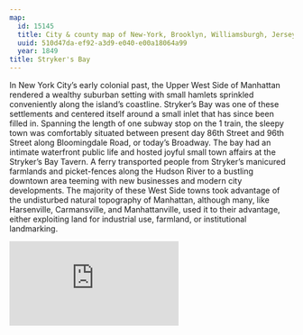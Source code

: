```yaml
---
map:
  id: 15145
  title: City & county map of New-York, Brooklyn, Williamsburgh, Jersey City & the adjacent waters
  uuid: 510d47da-ef92-a3d9-e040-e00a18064a99
  year: 1849
title: Stryker's Bay
---
```

In New York City’s early colonial past, the Upper West Side of Manhattan rendered a wealthy suburban setting with small hamlets sprinkled conveniently along the island’s coastline. Stryker’s Bay was one of these settlements and centered itself around a small inlet that has since been filled in. Spanning the length of one subway stop on the 1 train, the sleepy town was comfortably situated between present day 86th Street and 96th Street along Bloomingdale Road, or today’s Broadway. The bay had an intimate waterfront public life and hosted joyful small town affairs at the Stryker’s Bay Tavern. A ferry transported people from Stryker’s manicured farmlands and picket-fences along the Hudson River to a bustling downtown area teeming with new businesses and modern city developments. The majority of these West Side towns took advantage of the undisturbed natural topography of Manhattan, although many, like Harsenville, Carmansville, and Manhattanville, used it to their advantage, either exploiting land for industrial use, farmland, or institutional landmarking.

![](https://images.nypl.org/index.php?id=ps_prn_592&t=w)
